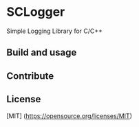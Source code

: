 # SCLogger
Simple Logging Library for C/C++

## Build and usage

## Contribute

## License
[MIT] (https://opensource.org/licenses/MIT)
